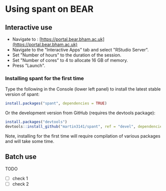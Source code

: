 # Using spant on BEAR

## Interactive use

- Navigate to : [https://portal.bear.bham.ac.uk](https://portal.bear.bham.ac.uk)
- Navigate to the "Interactive Apps" tab and select "RStudio Server".
- Set "Number of hours" to the duration of the session.
- Set "Number of cores" to 4 to allocate 16 GB of memory.
- Press "Launch".

### Installing spant for the first time

Type the following in the Console (lower left panel) to install the latest stable version of spant:

```r
install.packages("spant", dependencies = TRUE)
```

Or the development version from GitHub (requires the devtools package):

```r
install.packages("devtools")
devtools::install_github("martin3141/spant", ref = "devel", dependencies = TRUE)
```

Note, installing for the first time will require compilation of various packages and will take some time.

## Batch use

TODO

- [ ] check 1
- [ ] check 2
